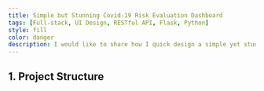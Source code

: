 ```yaml
---
title: Simple but Stunning Covid-19 Risk Evaluation Dashboard
tags: [Full-stack, UI Design, RESTful API, Flask, Python]
style: fill
color: danger
description: I would like to share how I quick design a simple yet stunning Covid-19 risk evaluation dashboard.
---
```



## 1. Project Structure 
